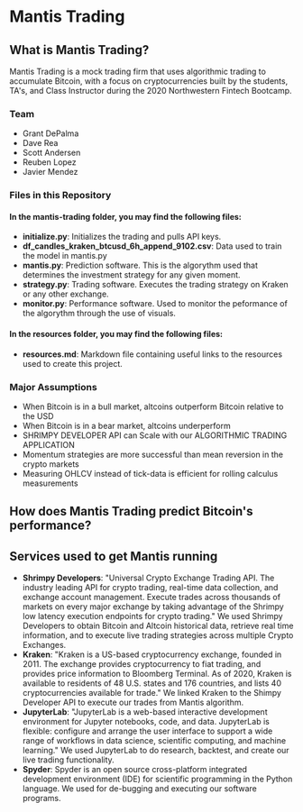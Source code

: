 # Mantis Trading

## What is Mantis Trading? 

Mantis Trading is a mock trading firm that uses algorithmic trading to accumulate Bitcoin, with a focus on cryptocurrencies built by the students, TA's, and Class Instructor during the 2020 Northwestern Fintech Bootcamp. 

### Team
* Grant DePalma
* Dave Rea
* Scott Andersen
* Reuben Lopez
* Javier Mendez

### Files in this Repository

#### In the mantis-trading folder, you may find the following files:
* **initialize.py**: Initializes the trading and pulls API keys. 
* **df_candles_kraken_btcusd_6h_append_9102.csv**: Data used to train the model in mantis.py
* **mantis.py**: Prediction software. This is the algorythm used that determines the investment strategy for any given moment. 
* **strategy.py**: Trading software. Executes the trading strategy on Kraken or any other exchange.
* **monitor.py**: Performance software. Used to monitor the peformance of the algorythm through the use of visuals.

#### In the resources folder, you may find the following files:
* **resources.md**: Markdown file containing useful links to the resources used to create this project. 

### Major Assumptions
* When Bitcoin is in a bull market, altcoins outperform Bitcoin relative to the USD
* When Bitcoin is in a bear market, altcoins underperform 
* SHRIMPY DEVELOPER API can Scale with our ALGORITHMIC TRADING APPLICATION
* Momentum strategies are more successful than mean reversion in the crypto markets
* Measuring OHLCV instead of tick-data is efficient for rolling calculus measurements

## How does Mantis Trading predict Bitcoin's performance?

## Services used to get Mantis running
* **Shrimpy Developers**: "Universal Crypto Exchange Trading API. The industry leading API for crypto trading, real-time data collection, and exchange account management. Execute trades across thousands of markets on every major exchange by taking advantage of the Shrimpy low latency execution endpoints for crypto trading." We used Shrimpy Developers to obtain Bitcoin and Altcoin historical data, retrieve real time information, and to execute live trading strategies across multiple Crypto Exchanges.
* **Kraken**: "Kraken is a US-based cryptocurrency exchange, founded in 2011. The exchange provides cryptocurrency to fiat trading, and provides price information to Bloomberg Terminal. As of 2020, Kraken is available to residents of 48 U.S. states and 176 countries, and lists 40 cryptocurrencies available for trade." We linked Kraken to the Shimpy Developer API to execute our trades from Mantis algorithm. 
* **JupyterLab**: "JupyterLab is a web-based interactive development environment for Jupyter notebooks, code, and data. JupyterLab is flexible: configure and arrange the user interface to support a wide range of workflows in data science, scientific computing, and machine learning." We used JupyterLab to do research, backtest, and create our live trading functionality.
* **Spyder**: Spyder is an open source cross-platform integrated development environment (IDE) for scientific programming in the Python language. We used for de-bugging and executing our software programs.
